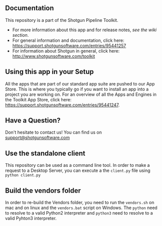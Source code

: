 ## Documentation
This repository is a part of the Shotgun Pipeline Toolkit.

- For more information about this app and for release notes, *see the wiki section*.
- For general information and documentation, click here: https://support.shotgunsoftware.com/entries/95441257
- For information about Shotgun in general, click here: http://www.shotgunsoftware.com/toolkit

## Using this app in your Setup
All the apps that are part of our standard app suite are pushed to our App Store.
This is where you typically go if you want to install an app into a project you are
working on. For an overview of all the Apps and Engines in the Toolkit App Store,
click here: https://support.shotgunsoftware.com/entries/95441247.

## Have a Question?
Don't hesitate to contact us! You can find us on support@shotgunsoftware.com

## Use the standalone client

This repository can be used as a command line tool. In order to make a request to a Desktop Server, you can execute a the `client.py` file using `python client.py`

## Build the vendors folder

In order to re-build the Vendors folder, you need to run the `vendors.sh` on mac and on linux and the `vendors.bat` script on Windows. The `python` need to resolve to a valid Python2 interpreter and `python3` need to resolve to a valid Pyhton3 interpreter.
